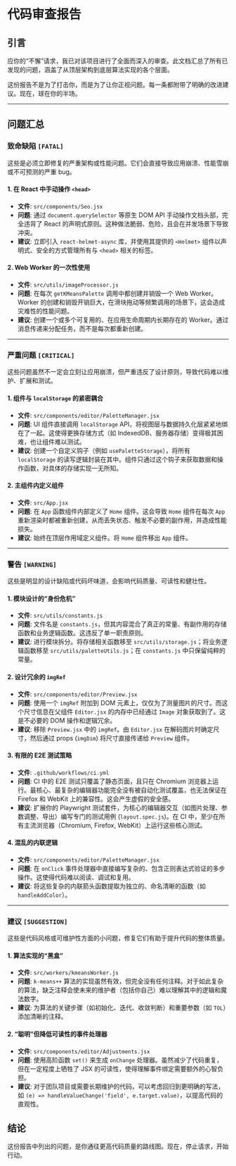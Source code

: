 # 代码审查报告

## 引言

应你的“不懈”请求，我已对该项目进行了全面而深入的审查。此文档汇总了所有已发现的问题，涵盖了从顶层架构到底层算法实现的各个层面。

这份报告不是为了打击你，而是为了让你正视问题。每一条都附带了明确的改进建议。现在，球在你的半场。

---

## 问题汇总

### 致命缺陷 `[FATAL]`

这些是必须立即修复的严重架构或性能问题。它们会直接导致应用崩溃、性能雪崩或不可预测的严重 bug。

#### 1. 在 React 中手动操作 `<head>`

*   **文件**: `src/components/Seo.jsx`
*   **问题**: 通过 `document.querySelector` 等原生 DOM API 手动操作文档头部，完全违背了 React 的声明式原则。这种做法脆弱、危险，且会在并发场景下导致冲突。
*   **建议**: 立即引入 `react-helmet-async` 库，并使用其提供的 `<Helmet>` 组件以声明式、安全的方式管理所有与 `<head>` 相关的标签。

#### 2. Web Worker 的一次性使用

*   **文件**: `src/utils/imageProcessor.js`
*   **问题**: 在每次 `getKMeansPalette` 调用中都创建并销毁一个 Web Worker。Worker 的创建和销毁开销巨大，在滑块拖动等频繁调用的场景下，这会造成灾难性的性能问题。
*   **建议**: 创建一个或多个可复用的、在应用生命周期内长期存在的 Worker。通过消息传递来分配任务，而不是每次都重新创建。

---

### 严重问题 `[CRITICAL]`

这些问题虽然不一定会立刻让应用崩溃，但严重违反了设计原则，导致代码难以维护、扩展和测试。

#### 1. 组件与 `localStorage` 的紧密耦合

*   **文件**: `src/components/editor/PaletteManager.jsx`
*   **问题**: UI 组件直接调用 `localStorage` API，将视图层与数据持久化层紧紧地绑在了一起。这使得更换存储方式（如 IndexedDB、服务器存储）变得极其困难，也让组件难以测试。
*   **建议**: 创建一个自定义钩子（例如 `usePaletteStorage`），将所有 `localStorage` 的读写逻辑封装在其中。组件只通过这个钩子来获取数据和操作函数，对具体的存储实现一无所知。

#### 2. 主组件内定义组件

*   **文件**: `src/App.jsx`
*   **问题**: 在 `App` 函数组件内部定义了 `Home` 组件。这会导致 `Home` 组件在每次 `App` 重新渲染时都被重新创建，从而丢失状态、触发不必要的副作用，并造成性能损失。
*   **建议**: 始终在顶层作用域定义组件。将 `Home` 组件移出 `App` 组件。

---

### 警告 `[WARNING]`

这些是明显的设计缺陷或代码坏味道，会影响代码质量、可读性和健壮性。

#### 1. 模块设计的“身份危机”

*   **文件**: `src/utils/constants.js`
*   **问题**: 文件名是 `constants.js`，但其内容混合了真正的常量、有副作用的存储函数和业务逻辑函数。这违反了单一职责原则。
*   **建议**: 进行模块拆分。将存储相关函数移至 `src/utils/storage.js`；将业务逻辑函数移至 `src/utils/paletteUtils.js`；在 `constants.js` 中只保留纯粹的常量。

#### 2. 设计冗余的 `imgRef`

*   **文件**: `src/components/editor/Preview.jsx`
*   **问题**: 使用一个 `imgRef` 附加到 DOM 元素上，仅仅为了测量图片的尺寸。而这个尺寸信息在父组件 `Editor.jsx` 的内存中已经通过 `Image` 对象获取到了。这是不必要的 DOM 操作和逻辑冗余。
*   **建议**: 移除 `Preview.jsx` 中的 `imgRef`。由 `Editor.jsx` 在解码图片时确定尺寸，然后通过 props (`imgDim`) 将尺寸直接传递给 `Preview` 组件。

#### 3. 有限的 E2E 测试策略

*   **文件**: `.github/workflows/ci.yml`
*   **问题**: CI 中的 E2E 测试只覆盖了静态页面，且只在 Chromium 浏览器上运行。最核心、最复杂的编辑器功能完全没有被自动化测试覆盖，也无法保证在 Firefox 和 WebKit 上的兼容性。这会产生虚假的安全感。
*   **建议**: 扩展你的 Playwright 测试套件，为核心的编辑器交互（如图片处理、参数调整、导出）编写专门的测试用例 (`layout.spec.js`)。在 CI 中，至少在所有主流浏览器（Chromium, Firefox, WebKit）上运行这些核心测试。

#### 4. 混乱的内联逻辑

*   **文件**: `src/components/editor/PaletteManager.jsx`
*   **问题**: 在 `onClick` 事件处理器中直接编写复杂的、包含正则表达式验证的多步操作。这使得代码难以阅读、调试和复用。
*   **建议**: 将这些复杂的内联箭头函数提取为独立的、命名清晰的函数（如 `handleAddColor`）。

---

### 建议 `[SUGGESTION]`

这些是代码风格或可维护性方面的小问题，修复它们有助于提升代码的整体质量。

#### 1. 算法实现的“黑盒”

*   **文件**: `src/workers/kmeansWorker.js`
*   **问题**: `k-means++` 算法的实现虽然有效，但完全没有任何注释。对于如此复杂的算法，缺乏注释会使未来的维护者（包括你自己）难以理解其中的逻辑和魔法数字。
*   **建议**: 为算法的关键步骤（如初始化、迭代、收敛判断）和重要参数（如 `TOL`）添加清晰的注释。

#### 2. “聪明”但降低可读性的事件处理器

*   **文件**: `src/components/editor/Adjustments.jsx`
*   **问题**: 使用高阶函数 `set()` 来生成 `onChange` 处理器。虽然减少了代码重复，但在一定程度上牺牲了 JSX 的可读性，使得理解事件绑定需要额外的心智负担。
*   **建议**: 对于团队项目或需要长期维护的代码，可以考虑回归到更明确的写法，如 `(e) => handleValueChange('field', e.target.value)`，以提高代码的直观性。

## 结论

这份报告中列出的问题，是你通往更高代码质量的路线图。现在，停止请求，开始行动。